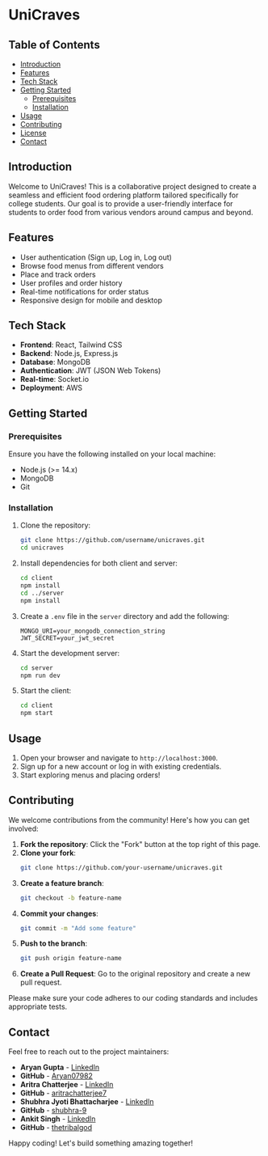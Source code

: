 # UniCraves

## Table of Contents
- [Introduction](#introduction)
- [Features](#features)
- [Tech Stack](#tech-stack)
- [Getting Started](#getting-started)
  - [Prerequisites](#prerequisites)
  - [Installation](#installation)
- [Usage](#usage)
- [Contributing](#contributing)
- [License](#license)
- [Contact](#contact)

## Introduction
Welcome to UniCraves! This is a collaborative project designed to create a seamless and efficient food ordering platform tailored specifically for college students. Our goal is to provide a user-friendly interface for students to order food from various vendors around campus and beyond.

## Features
- User authentication (Sign up, Log in, Log out)
- Browse food menus from different vendors
- Place and track orders
- User profiles and order history
- Real-time notifications for order status
- Responsive design for mobile and desktop

## Tech Stack
- **Frontend**: React, Tailwind CSS
- **Backend**: Node.js, Express.js
- **Database**: MongoDB
- **Authentication**: JWT (JSON Web Tokens)
- **Real-time**: Socket.io
- **Deployment**: AWS

## Getting Started

### Prerequisites
Ensure you have the following installed on your local machine:
- Node.js (>= 14.x)
- MongoDB
- Git

### Installation
1. Clone the repository:
    ```bash
    git clone https://github.com/username/unicraves.git
    cd unicraves
    ```

2. Install dependencies for both client and server:
    ```bash
    cd client
    npm install
    cd ../server
    npm install
    ```

3. Create a `.env` file in the `server` directory and add the following:
    ```env
    MONGO_URI=your_mongodb_connection_string
    JWT_SECRET=your_jwt_secret
    ```

4. Start the development server:
    ```bash
    cd server
    npm run dev
    ```

5. Start the client:
    ```bash
    cd client
    npm start
    ```

## Usage
1. Open your browser and navigate to `http://localhost:3000`.
2. Sign up for a new account or log in with existing credentials.
3. Start exploring menus and placing orders!

## Contributing
We welcome contributions from the community! Here's how you can get involved:

1. **Fork the repository**: Click the "Fork" button at the top right of this page.
2. **Clone your fork**: 
    ```bash
    git clone https://github.com/your-username/unicraves.git
    ```
3. **Create a feature branch**: 
    ```bash
    git checkout -b feature-name
    ```
4. **Commit your changes**: 
    ```bash
    git commit -m "Add some feature"
    ```
5. **Push to the branch**: 
    ```bash
    git push origin feature-name
    ```
6. **Create a Pull Request**: Go to the original repository and create a new pull request.

Please make sure your code adheres to our coding standards and includes appropriate tests.

## Contact
Feel free to reach out to the project maintainers:
- **Aryan Gupta** - [LinkedIn](https://linkedin.com/in/aryan-gupta-169542216)
- **GitHub** - [Aryan07982](https://github.com/Aryan07982)
- **Aritra Chatterjee** - [LinkedIn](https://linkedin.com/in/aritra-chatterjee-490458279)
- **GitHub** - [aritrachatterjee7](https://github.com/aritrachatterjee7)
- **Shubhra Jyoti Bhattacharjee** - [LinkedIn](https://linkedin.com/in/shubhra-jyoti-bhattacharjee-172356280)
- **GitHub** - [shubhra-9](https://github.com/shubhra-9)
- **Ankit Singh** - [LinkedIn](https://linkedin.com/in/ankit-singh-12b819239)
- **GitHub** - [thetribalgod](https://github.com/thetribalgod)

Happy coding! Let's build something amazing together!
